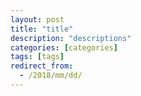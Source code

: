 ```yaml
---
layout: post
title: "title"
description: "descriptions"
categories: [categories]
tags: [tags]
redirect_from:
  - /2018/mm/dd/
---
```

